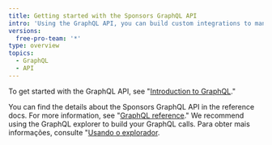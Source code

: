 ```yaml
---
title: Getting started with the Sponsors GraphQL API
intro: 'Using the GraphQL API, you can build custom integrations to manage or review your sponsorships.'
versions:
  free-pro-team: '*'
type: overview
topics:
  - GraphQL
  - API
---
```


To get started with the GraphQL API, see "[Introduction to GraphQL](/graphql/guides/introduction-to-graphql)."

You can find the details about the Sponsors GraphQL API in the reference docs. For more information, see "[GraphQL reference](/graphql/reference)." We recommend using the GraphQL explorer to build your GraphQL calls. Para obter mais informações, consulte "[Usando o explorador](/graphql/guides/using-the-explorer).
